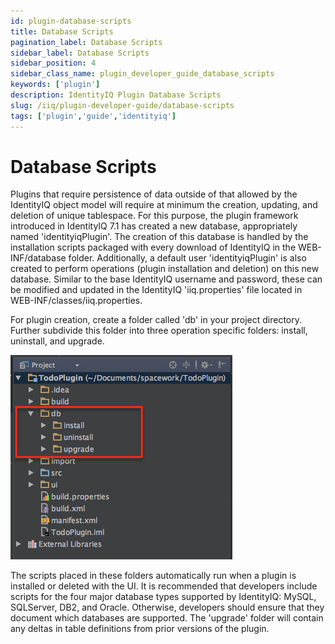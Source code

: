 ```yaml
---
id: plugin-database-scripts
title: Database Scripts
pagination_label: Database Scripts
sidebar_label: Database Scripts
sidebar_position: 4
sidebar_class_name: plugin_developer_guide_database_scripts
keywords: ['plugin']
description: IdentityIQ Plugin Database Scripts
slug: /iiq/plugin-developer-guide/database-scripts
tags: ['plugin','guide','identityiq']
---
```


# Database Scripts

Plugins that require persistence of data outside of that allowed by the IdentityIQ object model will require at minimum the creation, updating, and deletion of unique tablespace. For this purpose, the plugin framework introduced in IdentityIQ 7.1 has created a new database, appropriately named 'identityiqPlugin'. The creation of this database is handled by the installation scripts packaged with every download of IdentityIQ in the WEB-INF/database folder. Additionally, a default user 'identityiqPlugin' is also created to perform operations (plugin installation and deletion) on this new database. Similar to the base IdentityIQ username and password, these can be modified and updated in the IdentityIQ 'iiq.properties' file located in WEB-INF/classes/iiq.properties.

For plugin creation, create a folder called 'db' in your project directory. Further subdivide this folder into three operation specific folders: install, uninstall, and upgrade.

![Database Scripts](../img/database_scripts.png)

The scripts placed in these folders automatically run when a plugin is installed or deleted with the UI. It is recommended that developers include scripts for the four major database types supported by IdentityIQ: MySQL, SQLServer, DB2, and Oracle. Otherwise, developers should ensure that they document which databases are supported. The 'upgrade' folder will contain any deltas in table definitions from prior versions of the plugin.
